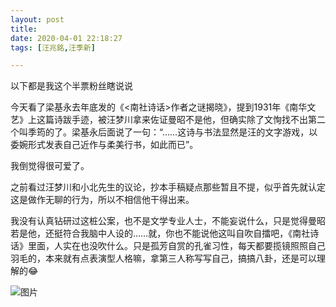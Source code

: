 ```yaml
---
layout: post
title: 
date: 2020-04-01 22:18:27
tags: [汪兆銘,汪季新]

---
```

以下都是我这个半票粉丝瞎说说

今天看了梁基永去年底发的《<南社诗话>作者之谜揭晓》，提到1931年《南华文艺》上这篇诗跋手迹，被汪梦川拿来佐证曼昭不是他，但确实除了文恂找不出第二个叫季筠的了。梁基永后面说了一句：“……这诗与书法显然是汪的文字游戏，以委婉形式发表自己近作与柔美行书，如此而已”。

我倒觉得很可爱了。

之前看过汪梦川和小北先生的议论，抄本手稿疑点那些暂且不提，似乎首先就认定这是做作无聊的行为，所以不相信他干得出来。

我没有认真钻研过这桩公案，也不是文学专业人士，不能妄说什么，只是觉得曼昭若是他，还挺符合我脑中人设的……就，你也不能说他这叫自吹自擂吧，《南社诗话》里面，人实在也没吹什么。只是孤芳自赏的孔雀习性，每天都要揽镜照照自己羽毛的，本来就有点表演型人格嘛，拿第三人称写写自己，搞搞八卦，还是可以理解的😂

![图片](./img/YnZvamxBaTlBYXJkZ2luYXQ3cVVEYWlPVzVORHhUQW9keURLMUxBcjRPLy91Yzg5Q1FyTGpBPT0.jpg?=imageView&thumbnail=500x0&quality=96&stripmeta=0&type=jpg%7Cwatermark&type=2 "null")